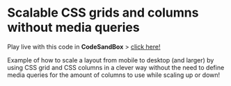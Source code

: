 # Scalable CSS grids and columns without media queries

Play live with this code in **CodeSandBox** > [click here!](https://codesandbox.io/s/github/davidvandenbor/scalable-css-grids-and-columns-without-media-queries)

Example of how to scale a layout from mobile to desktop (and larger) by using CSS grid and CSS columns in a clever way without the need to define media queries for the amount of columns to use while scaling up or down!
